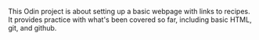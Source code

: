 This Odin project is about setting up a basic webpage with links to recipes. It provides practice with what's been covered so far, including basic HTML, git, and github.